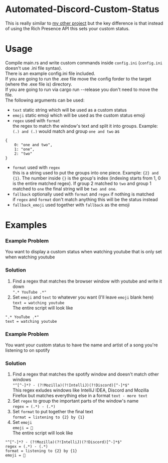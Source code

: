 # Automated-Discord-Custom-Status
This is really similar to [my other project](https://github.com/justinas2314/AutomatedDiscordRichPresence) 
but the key difference is that instead of using the Rich Presence API this sets your custom status.
# Usage
Compile main.rs and write custom commands inside `config.ini` (`config.ini` doesn't use .ini file syntax).  
There is an example config.ini file included.  
If you are going to run the .exe file move the config forder to the target (where the .exe file is) directory.  
If you are going to run via cargo run --release you don't need to move the file.  
The following arguments can be used:
* `text` static string which will be used as a custom status
* `emoji` static emoji which will be used as the custom status emoji
* `regex` used with `format`  
the regex to match the window's text and split it into groups. Example: `(.) and (.)` would match and group `one and two` as 
```
{
    0: "one and two",
    1: "one",
    2: "two"
}
```

* `format` used with `regex`  
this is a string used to put the groups into one piece. Example: `{2} and {1}`. The number inside `{}` is the group's index (indexing starts from 1, 0 is the entire matched regex). If group 2 matched to `two` and group 1 matched to `one` the final string will be `two and one`.
* `fallback` optionally used with `format` and `regex` if nothing is matched  
if `regex` and `format` don't match anything this will be the status instead
* `fallback_emoji` used together with `fallback` as the emoji  
# Examples
### Example Problem
You want to display a custom status when watching youtube that is only set when watching youtube
### Solution
1. Find a regex that matches the browser window with youtube and write it down  
`".* YouTube .*"`  
2. Set `emoji` and `text` to whatever you want (I'll leave `emoji` blank here)  
`text = watching youtube`  
The entire script will look like  
```
".* YouTube .*"
text = watching youtube
```
### Example Problem
You want your custom status to have the name and artist of a song you're listening to on spotify
### Solution
1. Find a regex that matches the spotify window and doesn't match other windows   
`"^[^-]*? - (?!Mozilla)(?!IntelliJ)(?!Discord)[^-]*$"`  
This regex exludes windows like IntelliJ IDEA, Discord and Mozilla Firefox but matches everything else in a format `text - more text`
2. Set `regex` to group the important parts of the window's name  
`regex = (.*) - (.*)`
3. Set `format` to put together the final text  
`format = listening to {2} by {1}`
4. Set `emoji`  
`emoji = 🎵`  
The entire script will look like
```
"^[^-]*? - (?!Mozilla)(?!IntelliJ)(?!Discord)[^-]*$"
regex = (.*) - (.*)
format = listening to {2} by {1}
emoji = 🎵
```
